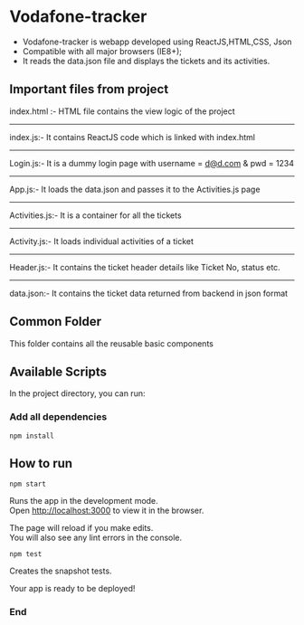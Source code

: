 # Vodafone-tracker

- Vodafone-tracker is webapp developed using ReactJS,HTML,CSS, Json
- Compatible with all major browsers (IE8+);
- It reads the data.json file and displays the tickets and its activities.

## Important files from project
index.html :- HTML file contains the view logic of the project

-------------
index.js:- It contains ReactJS code which is linked with index.html

-------------
Login.js:- It is a dummy login page with username = d@d.com & pwd = 1234

-------------
App.js:- It loads the data.json and passes it to the Activities.js page

-------------
Activities.js:- It is a container for all the tickets

-------------
Activity.js:- It loads individual activities of a ticket

-------------
Header.js:- It contains the ticket header details like Ticket No, status etc.

-------------
data.json:- It contains the ticket data returned from backend in json format

## Common Folder

This folder contains all the reusable basic components

## Available Scripts

In the project directory, you can run:

### Add all dependencies

`npm install`
## How to run

`npm start`

Runs the app in the development mode.\
Open [http://localhost:3000](http://localhost:3000) to view it in the browser.

The page will reload if you make edits.\
You will also see any lint errors in the console.

 `npm test`

Creates the snapshot tests.
 

Your app is ready to be deployed!
 
### End